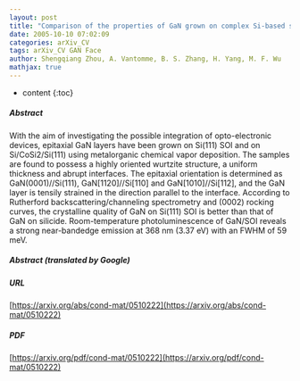 ```yaml
---
layout: post
title: "Comparison of the properties of GaN grown on complex Si-based structures"
date: 2005-10-10 07:02:09
categories: arXiv_CV
tags: arXiv_CV GAN Face
author: Shengqiang Zhou, A. Vantomme, B. S. Zhang, H. Yang, M. F. Wu
mathjax: true
---
```


* content
{:toc}

##### Abstract
With the aim of investigating the possible integration of opto-electronic devices, epitaxial GaN layers have been grown on Si(111) SOI and on Si/CoSi2/Si(111) using metalorganic chemical vapor deposition. The samples are found to possess a highly oriented wurtzite structure, a uniform thickness and abrupt interfaces. The epitaxial orientation is determined as GaN(0001)//Si(111), GaN[1120]//Si[110] and GaN[1010]//Si[112], and the GaN layer is tensily strained in the direction parallel to the interface. According to Rutherford backscattering/channeling spectrometry and (0002) rocking curves, the crystalline quality of GaN on Si(111) SOI is better than that of GaN on silicide. Room-temperature photoluminescence of GaN/SOI reveals a strong near-bandedge emission at 368 nm (3.37 eV) with an FWHM of 59 meV.

##### Abstract (translated by Google)


##### URL
[https://arxiv.org/abs/cond-mat/0510222](https://arxiv.org/abs/cond-mat/0510222)

##### PDF
[https://arxiv.org/pdf/cond-mat/0510222](https://arxiv.org/pdf/cond-mat/0510222)

